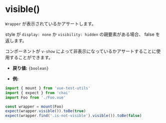 # visible()

`Wrapper` が表示されているかアサートします。

style が `display: none` か `visibility: hidden` の親要素がある場合、 false を返します。

コンポーネントが `v-show` によって非表示になっているかアサートすることに使用することができます。

- **戻り値:** `{boolean}`

- **例:**

```js
import { mount } from 'vue-test-utils'
import { expect } from 'chai'
import Foo from './Foo.vue'

const wrapper = mount(Foo)
expect(wrapper.visible()).toBe(true)
expect(wrapper.find('.is-not-visible').visible()).toBe(false)
```
